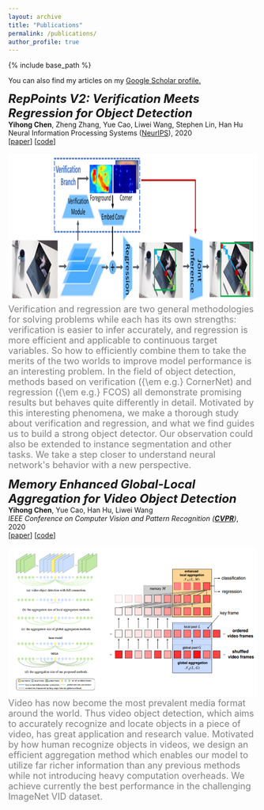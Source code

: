 ```yaml
---
layout: archive
title: "Publications"
permalink: /publications/
author_profile: true
---
```


{% include base_path %}

 You can also find my articles on my <u><a href="https://scholar.google.com/citations?user=Rf2fsFUAAAAJ">Google Scholar profile</a>.</u>  

<i><strong><font size="5" >RepPoints V2: Verification Meets Regression for Object Detection</font></strong></i>  
<strong>Yihong Chen</strong>, Zheng Zhang, Yue Cao, Liwei Wang, Stephen Lin, Han Hu  
Neural Information Processing Systems ([NeurIPS](https://neurips.cc/)), 2020  
[[paper](https://arxiv.org/abs/2007.08508)] [[code](https://github.com/Scalsol/RepPointsV2)]  
<br/><img src='/images/reppointsv2.png' width="800" height="300">  
<font size="4" color="gray">Verification and regression are two general methodologies for solving problems while each has its own strengths: verification is easier to infer accurately, and regression is more efficient and applicable to continuous target variables. So how to efficiently combine them to take the merits of the two worlds to improve model performance is an interesting problem. In the field of object detection, methods based on verification ({\em e.g.} CornerNet) and regression ({\em e.g.} FCOS) all demonstrate promising results but behaves quite differently in detail. Motivated by this interesting phenomena, we make a thorough study about verification and regression, and what we find guides us to build a strong object detector. Our observation could also be extended to instance segmentation and other tasks. We take a step closer to understand neural network's behavior with a new perspective.</font>

<i><strong><font size="5" >Memory Enhanced Global-Local Aggregation for Video Object Detection</font></strong></i>  
<strong>Yihong Chen</strong>, Yue Cao, Han Hu, Liwei Wang  
<i>IEEE Conference on Computer Vision and Pattern Recognition ([<strong>CVPR</strong>](http://cvpr2020.thecvf.com/))</i>, 2020  
 [[paper](https://arxiv.org/abs/2003.12063)] [[code](https://github.com/Scalsol/mega.pytorch)]  
<br/><img src='/images/mega.png' width="800" height="300">  
<font size="4" color="gray">Video has now become the most prevalent media format around the world. Thus video object detection, which aims to accurately recognize and locate objects in a piece of video, has great application and research value. Motivated by how human recognize objects in videos, we design an efficient aggregation method which enables our model to utilize far richer information than any previous methods while not introducing heavy computation overheads. We achieve currently the best performance in the challenging ImageNet VID dataset.</font>